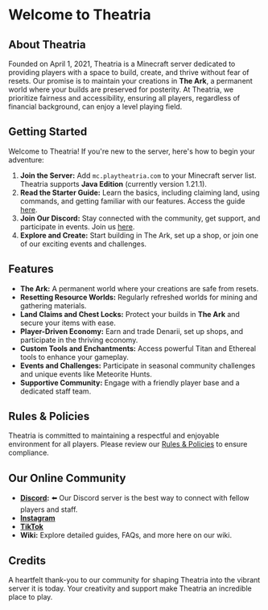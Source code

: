 # Welcome to Theatria

## About Theatria

Founded on April 1, 2021, Theatria is a Minecraft server dedicated to providing players with a space to build, create, and thrive without fear of resets. Our promise is to maintain your creations in **The Ark**, a permanent world where your builds are preserved for posterity. At Theatria, we prioritize fairness and accessibility, ensuring all players, regardless of financial background, can enjoy a level playing field.

## Getting Started

Welcome to Theatria! If you're new to the server, here's how to begin your adventure:

1. **Join the Server:** Add `mc.playtheatria.com` to your Minecraft server list. Theatria supports **Java Edition** (currently version 1.21.1).
2. **Read the Starter Guide:** Learn the basics, including claiming land, using commands, and getting familiar with our features. Access the guide [here](../docs/getting-started/starter-guide.md).
3. **Join Our Discord:** Stay connected with the community, get support, and participate in events. Join us [here](https://discord.gg/jYS5rR2HxP).
4. **Explore and Create:** Start building in The Ark, set up a shop, or join one of our exciting events and challenges.

## Features

- **The Ark:** A permanent world where your creations are safe from resets.
- **Resetting Resource Worlds:** Regularly refreshed worlds for mining and gathering materials.
- **Land Claims and Chest Locks:** Protect your builds in **The Ark** and secure your items with ease.
- **Player-Driven Economy:** Earn and trade Denarii, set up shops, and participate in the thriving economy.
- **Custom Tools and Enchantments:** Access powerful Titan and Ethereal tools to enhance your gameplay.
- **Events and Challenges:** Participate in seasonal community challenges and unique events like Meteorite Hunts.
- **Supportive Community:** Engage with a friendly player base and a dedicated staff team.

## Rules & Policies

Theatria is committed to maintaining a respectful and enjoyable environment for all players. Please review our [Rules & Policies](../docs/rules-policies/rules.md) to ensure compliance.

## Our Online Community 

- **[Discord](https://discord.gg/jYS5rR2HxP):** ⬅️ Our Discord server is the best way to connect with fellow players and staff.
- **[Instagram](https://www.instagram.com/theatriaofficial/)**
- **[TikTok](https://www.tiktok.com/@theatria)**
- **Wiki:** Explore detailed guides, FAQs, and more here on our wiki.

## Credits

A heartfelt thank-you to our community for shaping Theatria into the vibrant server it is today. Your creativity and support make Theatria an incredible place to play.

